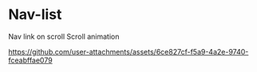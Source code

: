 # Nav-list
Nav link on scroll
Scroll animation

https://github.com/user-attachments/assets/6ce827cf-f5a9-4a2e-9740-fceabffae079
